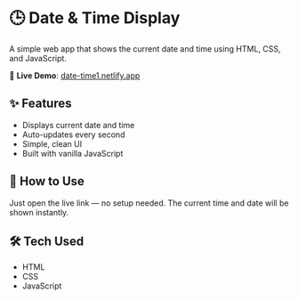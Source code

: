 # 🕒 Date & Time Display

A simple web app that shows the current date and time using HTML, CSS, and JavaScript.

🔗 **Live Demo**: [date-time1.netlify.app](https:date-time-webapp.netlify.app)

## ✨ Features

- Displays current date and time
- Auto-updates every second
- Simple, clean UI
- Built with vanilla JavaScript

## 📁 How to Use

Just open the live link — no setup needed. The current time and date will be shown instantly.

## 🛠️ Tech Used

- HTML
- CSS
- JavaScript
